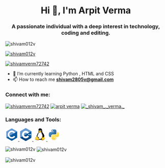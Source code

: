 <h1 align="center">Hi 👋, I'm Arpit Verma</h1>
<h3 align="center">A passionate individual with a deep interest in technology, coding and editing.</h3>

<p align="left"> <img src="https://komarev.com/ghpvc/?username=shivam012v&label=Profile%20views&color=0e75b6&style=flat" alt="shivam012v" /> </p>

<p align="left"> <a href="https://github.com/ryo-ma/github-profile-trophy"><img src="https://github-profile-trophy.vercel.app/?username=shivam012v" alt="shivam012v" /></a> </p>

<p align="left"> <a href="https://twitter.com/shivamverm72742" target="blank"><img src="https://img.shields.io/twitter/follow/shivamverm72742?logo=twitter&style=for-the-badge" alt="shivamverm72742" /></a> </p>

- 🌱 I’m currently learning Python , HTML and CSS 
- 📫 How to reach me **shivam2805v@gmail.com**

<h3 align="left">Connect with me:</h3>
<p align="left">
<a href="https://twitter.com/shivamverm72742" target="blank"><img align="center" src="https://raw.githubusercontent.com/rahuldkjain/github-profile-readme-generator/master/src/images/icons/Social/twitter.svg" alt="shivamverm72742" height="30" width="40" /></a>
<a href="https://www.linkedin.com/in/arpit-verma-8a08bb319/" target="blank"><img align="center" src="https://raw.githubusercontent.com/rahuldkjain/github-profile-readme-generator/master/src/images/icons/Social/linked-in-alt.svg" alt="arpit verma" height="30" width="40" /></a>
<a href="https://www.instagram.com/itachi_playz1?igsh=MWt0dW9pdHAzYjczZg==" target="blank"><img align="center" src="https://raw.githubusercontent.com/rahuldkjain/github-profile-readme-generator/master/src/images/icons/Social/instagram.svg" alt="_shivam_._verma._" height="30" width="40" /></a>
</p>

<h3 align="left">Languages and Tools:</h3>
<p align="left"> <a href="https://www.cprogramming.com/" target="_blank" rel="noreferrer"> <img src="https://raw.githubusercontent.com/devicons/devicon/master/icons/c/c-original.svg" alt="c" width="40" height="40"/> </a> <a href="https://www.w3schools.com/cpp/" target="_blank" rel="noreferrer"> <img src="https://raw.githubusercontent.com/devicons/devicon/master/icons/cplusplus/cplusplus-original.svg" alt="cplusplus" width="40" height="40"/> </a> <a href="https://www.linux.org/" target="_blank" rel="noreferrer"> <img src="https://raw.githubusercontent.com/devicons/devicon/master/icons/linux/linux-original.svg" alt="linux" width="40" height="40"/> </a> <a href="https://www.python.org" target="_blank" rel="noreferrer"> <img src="https://raw.githubusercontent.com/devicons/devicon/master/icons/python/python-original.svg" alt="python" width="40" height="40"/> </a> </p>

<p><img align="left" src="https://github-readme-stats.vercel.app/api/top-langs?username=shivam012v&show_icons=true&locale=en&layout=compact" alt="shivam012v" /></p>

<p>&nbsp;<img align="center" src="https://github-readme-stats.vercel.app/api?username=shivam012v&show_icons=true&locale=en" alt="shivam012v" /></p>

<p><img align="center" src="https://github-readme-streak-stats.herokuapp.com/?user=shivam012v&" alt="shivam012v" /></p>

